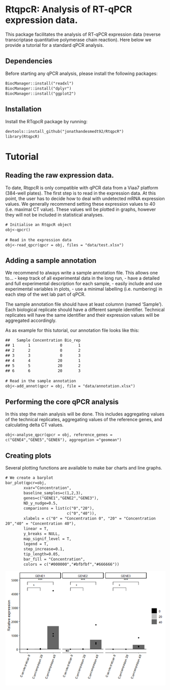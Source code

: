 RtqpcR: Analysis of RT-qPCR expression data.
============================================

This package facilitates the analysis of RT-qPCR expression data
(reverse transcriptase quantitative polymerase chain reaction). Here
below we provide a tutorial for a standard qPCR analysis.

Dependencies
------------

Before starting any qPCR analysis, please install the following
packages:

    BiocManager::install("readxl")
    BiocManager::install("dplyr")
    BiocManager::install("ggplot2")

Installation
------------

Install the RTqpcR package by running:

    devtools::install_github("jonathandesmedt92/RtqpcR")
    library(RtqpcR)

Tutorial
========

Reading the raw expression data.
--------------------------------

To date, RtqpcR is only compatible with qPCR data from a Viaa7 platform
(384-well plates). The first step is to read in the expression data. At
this point, the user has to decide how to deal with undetected mRNA
expression values. We generally recommend setting these expression
values to 40 (i.e. maximal CT value). These values will be plotted in
graphs, however they will not be included in statistical analyses.

    # Initialise an RtqpcR object
    obj<-qpcr()

    # Read in the expression data
    obj<-read_qpcr(qpcr = obj, files = "data/test.xlsx")

Adding a sample annotation
--------------------------

We recommend to always write a sample annotation file. This allows one
to… - keep track of all experimental data in the long run, - have a
detailed and full experimental description for each sample, - easily
include and use experimental variables in plots, - use a minimal
labelling (i.e. numbering) in each step of the wet lab part of qPCR.

The sample annotation file should have at least columnn (named
‘Sample’). Each biological replicate should have a different sample
identifier. Technical replicates will have the same identifier and their
expression values will be aggregated accordingly.

As as example for this tutorial, our annotation file looks like this:

    ##   Sample Concentration Bio_rep
    ## 1      1             0       1
    ## 2      2             0       2
    ## 3      3             0       3
    ## 4      4            20       1
    ## 5      5            20       2
    ## 6      6            20       3

    # Read in the sample annotation
    obj<-add_annot(qpcr = obj, file = "data/annotation.xlsx")

Performing the core qPCR analysis
---------------------------------

In this step the main analysis will be done. This includes aggregating
values of the technical replicates, aggregating values of the reference
genes, and calculating delta CT values.

    obj<-analyse_qpcr(qpcr = obj, reference_genes = c("GENE4","GENE5","GENE6"), aggregation ="geomean")

Creating plots
--------------

Several plotting functions are available to make bar charts and line
graphs.

    # We create a barplot
    bar_plot(qpcr=obj, 
            xvar="Concentration", 
            baseline_samples=c(1,2,3), 
            genes=c("GENE1","GENE2","GENE3"), 
            ND_y_nudge=0.5, 
            comparisons = list(c("0","20"),
                               c("0","40")),
            xlabels = c("0" = "Concentration 0", "20" = "Concentration 20","40" = "Concentration 40"),
            linear = T,
            y_breaks = NULL,
            map_signif_level = T,
            legend = T,
            step_increase=0.1,
            tip_length=0.05,
            bar_fill = "Concentration",
            colors = c("#000000","#bfbfbf","#666666"))

![](README_files/figure-markdown_strict/unnamed-chunk-13-1.png)
